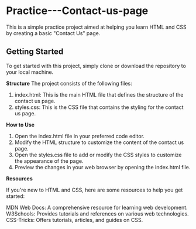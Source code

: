 # Practice---Contact-us-page
This is a simple practice project aimed at helping you learn HTML and CSS by creating a basic "Contact Us" page.

## Getting Started
To get started with this project, simply clone or download the repository to your local machine.

**Structure**
The project consists of the following files:

1. index.html: This is the main HTML file that defines the structure of the contact us page.
2. styles.css: This is the CSS file that contains the styling for the contact us page.

**How to Use**
1. Open the index.html file in your preferred code editor.
2. Modify the HTML structure to customize the content of the contact us page.
3. Open the styles.css file to add or modify the CSS styles to customize the appearance of the page.
4. Preview the changes in your web browser by opening the index.html file.

**Resources**

If you're new to HTML and CSS, here are some resources to help you get started:

MDN Web Docs: A comprehensive resource for learning web development.
W3Schools: Provides tutorials and references on various web technologies.
CSS-Tricks: Offers tutorials, articles, and guides on CSS.
